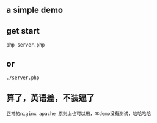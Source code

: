 ## a simple demo



## get start

    php server.php
    
## or
    
    ./server.php
    
## 算了，英语差，不装逼了
    
    正常的niginx apache 原则上也可以用，本demo没有测试，哈哈哈哈
    
    